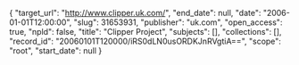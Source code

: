 {
  "target_url": "http://www.clipper.uk.com/", 
  "end_date": null, 
  "date": "2006-01-01T12:00:00", 
  "slug": 31653931, 
  "publisher": "uk.com", 
  "open_access": true, 
  "npld": false, 
  "title": "Clipper Project", 
  "subjects": [], 
  "collections": [], 
  "record_id": "20060101T120000/iRS0dLN0usORDKJnRVgtiA==", 
  "scope": "root", 
  "start_date": null
}

